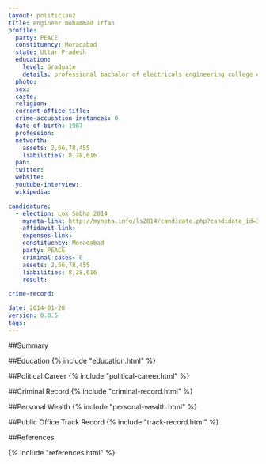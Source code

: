 ```yaml
---
layout: politician2
title: engineer mohammad irfan
profile: 
  party: PEACE
  constituency: Moradabad
  state: Uttar Pradesh
  education: 
    level: Graduate
    details: professional bachalor of electricals engineering college of science and engineering university of (minnesota) u.s.a
  photo: 
  sex: 
  caste: 
  religion: 
  current-office-title: 
  crime-accusation-instances: 0
  date-of-birth: 1987
  profession: 
  networth: 
    assets: 2,56,78,455
    liabilities: 8,28,616
  pan: 
  twitter: 
  website: 
  youtube-interview: 
  wikipedia: 

candidature: 
  - election: Lok Sabha 2014
    myneta-link: http://myneta.info/ls2014/candidate.php?candidate_id=3121
    affidavit-link: 
    expenses-link: 
    constituency: Moradabad 
    party: PEACE
    criminal-cases: 0
    assets: 2,56,78,455
    liabilities: 8,28,616
    result:  

crime-record: 

date: 2014-01-28
version: 0.0.5
tags: 
---
```

##Summary


##Education
{% include "education.html" %}


##Political Career
{% include "political-career.html" %}


##Criminal Record
{% include "criminal-record.html" %}


##Personal Wealth
{% include "personal-wealth.html" %}


##Public Office Track Record
{% include "track-record.html" %}


##References


{% include "references.html" %}